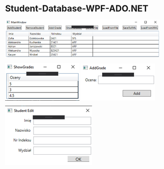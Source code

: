 # Student-Database-WPF-ADO.NET

![](Images/MainWindow.png)

![](Images/Show%20Grades.png)
![](Images/Add%20Grade.png)

![](Images/Add%20Student.png)
